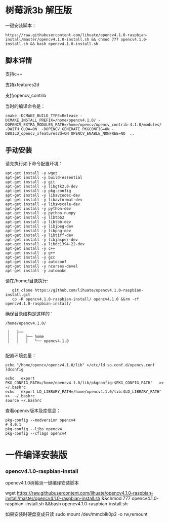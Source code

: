 # 树莓派3b 解压版
一键安装脚本：
```
https://raw.githubusercontent.com/lihuate/opencv4.1.0-raspbian-install/master/opencv4.1.0-install.sh && chmod 777 opencv4.1.0-install.sh && bash opencv4.1.0-install.sh
```
## 脚本详情
支持c++

支持xfeatures2d

支持opencv_contrib

当时的编译命令是：
```
cmake -DCMAKE_BUILD_TYPE=Release -DCMAKE_INSTALL_PREFIX=/home/opencv4.1.0/ -DOPENCV_EXTRA_MODULES_PATH=/home/opencv/opencv_contrib-4.1.0/modules/ -DWITH_CUDA=ON  -DOPENCV_GENERATE_PKGCONFIG=ON -DBUILD_opencv_xfeatures2d=ON OPENCV_ENABLE_NONFREE=NO  ..
```

## 手动安装



请先执行如下命令配置环境：

```
apt-get install -y wget
apt-get install -y build-essential
apt-get install -y git
apt-get install -y libgtk2.0-dev
apt-get install -y pkg-config
apt-get install -y libavcodec-dev
apt-get install -y libavformat-dev
apt-get install -y libswscale-dev
apt-get install -y python-dev
apt-get install -y python-numpy
apt-get install -y libtbb2
apt-get install -y libtbb-dev
apt-get install -y libjpeg-dev
apt-get install -y libpng-dev
apt-get install -y libtiff-dev
apt-get install -y libjasper-dev
apt-get install -y libdc1394-22-dev
apt-get install -y c++
apt-get install -y g++
apt-get install -y gcc
apt-get install -y autoconf
apt-get install -y ncurses-devel
apt-get install -y automake 
```



请在/home/目录执行:
```
   git clone https://github.com/lihuate/opencv4.1.0-raspbian-install.git
   cp -R opencv4.1.0-raspbian-install/ opencv4.1.0 &&rm -rf opencv4.1.0-raspbian-install/
```

确保目录结构是这样的：

```
/home/opencv4.1.0/

 │   ├── 
 │   │   ├── home
 │   │   │   └── opencv4.1.0


```

配置环境变量：

```
echo "/home/opencv/opencv4.1.0/lib" >/etc/ld.so.conf.d/opencv.conf
ldconfig

echo  'export PKG_CONFIG_PATH=/home/opencv4.1.0/lib/pkgconfig:$PKG_CONFIG_PATH'   >>  ~/.bashrc
echo  'export LD_LIBRARY_PATH=/home/opencv4.1.0/lib:$LD_LIBRARY_PATH'    >>  ~/.bashrc
source ~/.bashrc

```

查看opencv版本及库信息：

```
pkg-config --modversion opencv4
# 4.0.1
pkg-config --libs opencv4
pkg-config --cflags opencv4
```


# 一件编译安装版
###  opencv4.1.0-raspbian-install
opencv4.1.0树莓派一键编译安装脚本

wget https://raw.githubusercontent.com/lihuate/opencv4.1.0-raspbian-install/master/opencv4.1.0-raspbian-install.sh &&chmod 777 opencv4.1.0-raspbian-install.sh &&bash opencv4.1.0-raspbian-install.sh

如果安装时硬盘变成只读
sudo mount /dev/mmcblk0p2 -o rw,remount

